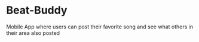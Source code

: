 # Beat-Buddy
Mobile App where users can post their favorite song and see what others in their area also posted
